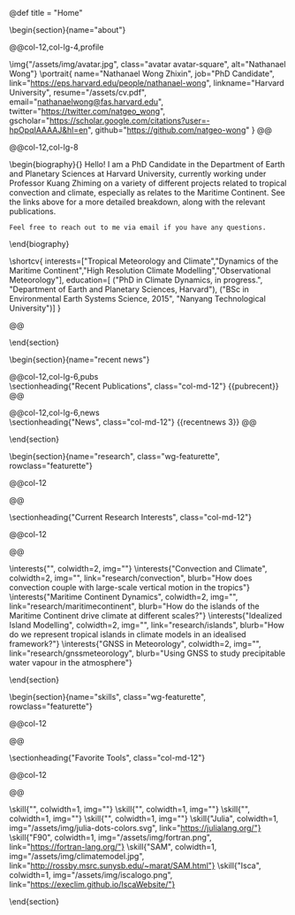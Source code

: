 @def title = "Home"

<!-- -----------------
     BIOGRAPHY SECTION
     ----------------- -->

\begin{section}{name="about"}

@@col-12,col-lg-4,profile

\img{"/assets/img/avatar.jpg", class="avatar avatar-square", alt="Nathanael Wong"}
\portrait{
    name="Nathanael Wong Zhixin",
    job="PhD Candidate",
    link="https://eps.harvard.edu/people/nathanael-wong",
    linkname="Harvard University",
    resume="/assets/cv.pdf",
    email="nathanaelwong@fas.harvard.edu",
    twitter="https://twitter.com/natgeo_wong",
    gscholar="https://scholar.google.com/citations?user=-hpOpqIAAAAJ&hl=en",
    github="https://github.com/natgeo-wong"
}
@@

@@col-12,col-lg-8

\begin{biography}{}
    Hello! I am a PhD Candidate in the Department of Earth and Planetary Sciences at Harvard University, currently working under Professor Kuang Zhiming on a variety of different projects related to tropical convection and climate, especially as relates to the Maritime Continent.  See the links above for a more detailed breakdown, along with the relevant publications.

    Feel free to reach out to me via email if you have any questions.
 
\end{biography}

\shortcv{
    interests=["Tropical Meteorology and Climate","Dynamics of the Maritime Continent","High Resolution Climate Modelling","Observational Meteorology"],
    education=[
        ("PhD in Climate Dynamics, in progress.", "Department of Earth and Planetary Sciences, Harvard"),
        ("BSc in Environmental Earth Systems Science, 2015", "Nanyang Technological University")]
}

@@

\end{section}

<!-- end of Biography Section -->

<!-- Recent News Section -->

\begin{section}{name="recent news"}

<!-- --------------
     Short Publication List Column
     -------------- -->
@@col-12,col-lg-6,pubs
    \
        \sectionheading{"Recent Publications", class="col-md-12"}
    {{pubrecent}}
@@


<!-- --------------
     News/Blog Column
     -------------- -->
@@col-12,col-lg-6,news
    \
        \sectionheading{"News", class="col-md-12"}
    {{recentnews 3}}
@@

\end{section}

<!-- end of Recent News Section -->

<!-- --------------
     INTERSTS SECTION
     -------------- -->

\begin{section}{name="research", class="wg-featurette", rowclass="featurette"}

@@col-12

@@

\sectionheading{"Current Research Interests", class="col-md-12"}

@@col-12

@@

\interests{"", colwidth=2, img=""}
\interests{"Convection and Climate", colwidth=2, img="", link="research/convection", blurb="How does convection couple with large-scale vertical motion in the tropics"}
\interests{"Maritime Continent Dynamics", colwidth=2, img="", link="research/maritimecontinent", blurb="How do the islands of the Maritime Continent drive climate at different scales?"}
\interests{"Idealized Island Modelling", colwidth=2, img="", link="research/islands", blurb="How do we represent tropical islands in climate models in an idealised framework?"}
\interests{"GNSS in Meteorology", colwidth=2, img="", link="research/gnssmeteorology", blurb="Using GNSS to study precipitable water vapour in the atmosphere"}

\end{section}

<!-- --------------
     SKILLS SECTION
     -------------- -->

\begin{section}{name="skills", class="wg-featurette", rowclass="featurette"}

@@col-12

@@

\sectionheading{"Favorite Tools", class="col-md-12"}

@@col-12

@@

\skill{"", colwidth=1, img=""}
\skill{"", colwidth=1, img=""}
\skill{"", colwidth=1, img=""}
\skill{"", colwidth=1, img=""}
\skill{"Julia", colwidth=1, img="/assets/img/julia-dots-colors.svg", link="https://julialang.org/"}
\skill{"F90", colwidth=1, img="/assets/img/fortran.png", link="https://fortran-lang.org/"}
\skill{"SAM", colwidth=1, img="/assets/img/climatemodel.jpg", link="http://rossby.msrc.sunysb.edu/~marat/SAM.html"}
\skill{"Isca", colwidth=1, img="/assets/img/iscalogo.png", link="https://execlim.github.io/IscaWebsite/"}

\end{section}

<!-- --------------
\begin{section}{name="about"}

@@col-12,col-md-8,profile

Text Text Text Text Text Text Text Text Text Text Text Text Text Text Text Text Text Text Text Text Text Text Text Text Text Text Text Text Text Text Text Text Text Text Text Text Text Text Text Text Text Text Text Text Text Text Text Text Text Text Text Text Text Text Text Text Text Text Text Text Text Text Text Text Text Text Text Text Text Text Text Text Text Text Text Text Text Text Text Text Text Text Text Text Text Text Text Text Text Text Text Text Text Text Text Text 

@@

\end{section}
     -------------- -->